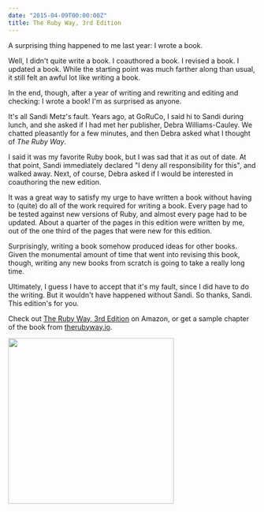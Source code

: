 ```yaml
---
date: "2015-04-09T00:00:00Z"
title: The Ruby Way, 3rd Edition
---
```

A surprising thing happened to me last year: I wrote a book.

Well, I didn't quite write a book. I coauthored a book. I revised a book. I updated a book. While the starting point was much farther along than usual, it still felt an awful lot like writing a book.

In the end, though, after a year of writing and rewriting and editing and checking: I wrote a book! I'm as surprised as anyone.

It's all Sandi Metz's fault. Years ago, at GoRuCo, I said hi to Sandi during lunch, and she asked if I had met her publisher, Debra Williams-Cauley. We chatted pleasantly for a few minutes, and then Debra asked what I thought of _The Ruby Way_.

I said it was my favorite Ruby book, but I was sad that it as out of date. At that point, Sandi immediately declared "I deny all responsibility for this", and walked away. Next, of course, Debra asked if I would be interested in coauthoring the new edition.

It was a great way to satisfy my urge to have written a book without having to (quite) do all of the work required for writing a book. Every page had to be tested against new versions of Ruby, and almost every page had to be updated. About a quarter of the pages in this edition were written by me, out of the one third of the pages that were new for this edition.

Surprisingly, writing a book somehow produced ideas for other books. Given the monumental amount of time that went into revising this book, though, writing any new books from scratch is going to take a really long time.

Ultimately, I guess I have to accept that it's my fault, since I did have to do the writing. But it wouldn't have happened without Sandi. So thanks, Sandi. This edition's for you.

Check out [The Ruby Way, 3rd Edition](http://www.amazon.com/gp/product/0321714636/?tag=indirect0b-20) on Amazon, or get a sample chapter of the book from [therubyway.io](http://therubyway.io).

[<img src="cover.jpg" style="width: 336px;">](http://www.amazon.com/gp/product/0321714636/?tag=indirect0b-20)
